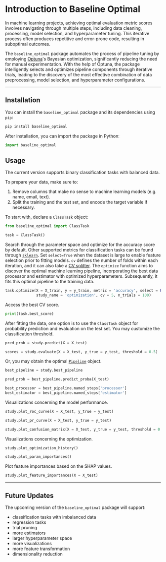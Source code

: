 # Introduction to Baseline Optimal

In machine learning projects, achieving optimal evaluation metric scores involves navigating through multiple steps, including data cleaning, processing, model selection, and hyperparameter tuning. This iterative process often produces repetitive and error-prone code, resulting in suboptimal outcomes.

The `baseline_optimal` package automates the process of pipeline tuning by employing [Optuna](https://optuna.readthedocs.io/en/stable/index.html)'s Bayesian optimization, significantly reducing the need for manual experimentation. With the help of Optuna, the package intelligently selects and optimizes pipeline components through iterative trials, leading to the discovery of the most effective combination of data preprocessing, model selection, and hyperparameter configurations.

___

## Installation

You can install the `baseline_optimal` package and its dependencies using `pip`:

```bash
pip install baseline_optimal
```

After installation, you can import the package in Python:

```python
import baseline_optimal
```

## Usage

The current version supports binary classification tasks with balanced data.

To prepare your data, make sure to:
1. Remove columns that make no sense to machine learning models (e.g. name, email, text).
2. Split the training and the test set, and encode the target variable if necessary.

To start with, declare a `ClassTask` object:

```python
from baseline_optimal import ClassTask

task = ClassTask()
```

Search through the parameter space and optimize for the accuracy score by default. Other supported metrics for classification tasks can be found through [`sklearn`](https://scikit-learn.org/stable/modules/model_evaluation.html). Set `select=True` when the dataset is large to enable feature selection prior to fitting models. `cv` defines the number of folds within each iteration, and it can also take a [CV splitter](https://scikit-learn.org/stable/modules/cross_validation.html). The `optimize` function aims to discover the optimal machine learning pipeline, incorporating the best data processor and estimator with optimized hyperparameters. Subsequently, it fits this optimal pipeline to the training data.

```python
task.optimize(X = X_train, y = y_train, metric = 'accuracy', select = False,
              study_name = 'optimization', cv = 5, n_trials = 100)
```

Access the best CV score.

```python
print(task.best_score)
```

After fitting the data, one option is to use the `ClassTask` object for probability prediction and evaluation on the test set. You may customize the classification threshold.

```python
pred_prob = study.predict(X = X_test)

scores = study.evaluate(X = X_test, y_true = y_test, threshold = 0.5)
```

Or, you may obtain the optimal [`Pipeline`](https://imbalanced-learn.org/stable/references/generated/imblearn.pipeline.Pipeline.html) object.

```python
best_pipeline = study.best_pipeline

pred_prob = best_pipeline.predict_proba(X_test)

best_processor = best_pipeline.named_steps['processor']
best_estimator = best_pipeline.named_steps['estimator']
```

Visualizations concerning the model performance.

```python
study.plot_roc_curve(X = X_test, y_true = y_test)

study.plot_pr_curve(X = X_test, y_true = y_test)

study.plot_confusion_matrix(X = X_test, y_true = y_test, threshold = 0.5)
```

Visualizations concerning the optimization.

```python
study.plot_optimization_history()

study.plot_param_importances()
```

Plot feature importances based on the SHAP values.

```python
study.plot_feature_importances(X = X_test)
```

---

## Future Updates

The upcoming version of the `baseline_optimal` package will support:

- classification tasks with imbalanced data
- regression tasks
- trial pruning
- more estimators
- larger hyperparameter space
- more visualizations
- more feature transformation
- dimensionality reduction